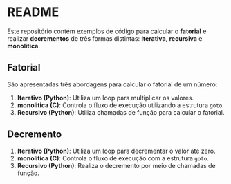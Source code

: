 # README

Este repositório contém exemplos de código para calcular o **fatorial** e realizar **decrementos** de três formas distintas: **iterativa**, **recursiva** e **monolitica**. 
## Fatorial

São apresentadas três abordagens para calcular o fatorial de um número:

1. **Iterativo (Python)**: Utiliza um loop para multiplicar os valores.
2. **monolitica (C)**: Controla o fluxo de execução utilizando a estrutura `goto`.
3. **Recursivo (Python)**: Utiliza chamadas de função para calcular o fatorial.

## Decremento

1. **Iterativo (Python)**: Utiliza um loop para decrementar o valor até zero.
2. **monolitica (C)**: Controla o fluxo de execução com a estrutura `goto`.
3. **Recursivo (Python)**: Realiza o decremento por meio de chamadas de função.
